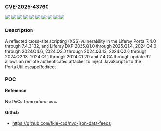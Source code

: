 ### [CVE-2025-43760](https://cve.mitre.org/cgi-bin/cvename.cgi?name=CVE-2025-43760)
![](https://img.shields.io/static/v1?label=Product&message=DXP&color=blue)
![](https://img.shields.io/static/v1?label=Product&message=Portal&color=blue)
![](https://img.shields.io/static/v1?label=Version&message=2024.Q1.1%20&color=brightgreen)
![](https://img.shields.io/static/v1?label=Version&message=2024.Q2.0%20&color=brightgreen)
![](https://img.shields.io/static/v1?label=Version&message=2024.Q3.0%20&color=brightgreen)
![](https://img.shields.io/static/v1?label=Version&message=2024.Q4.0%20&color=brightgreen)
![](https://img.shields.io/static/v1?label=Version&message=2025.Q1.0%20&color=brightgreen)
![](https://img.shields.io/static/v1?label=Version&message=7.4.0%20&color=brightgreen)
![](https://img.shields.io/static/v1?label=Version&message=7.4.13%20&color=brightgreen)
![](https://img.shields.io/static/v1?label=Vulnerability&message=CWE-79%3A%20Cross-site%20Scripting&color=brightgreen)

### Description

A reflected cross-site scripting (XSS) vulnerability in the Liferay Portal 7.4.0 through 7.4.3.132, and Liferay DXP 2025.Q1.0 through 2025.Q1.4, 2024.Q4.0 through 2024.Q4.6, 2024.Q3.0 through 2024.Q3.13, 2024.Q2.0 through 2024.Q2.13, 2024.Q1.1 through 2024.Q1.20 and 7.4 GA through update 92 allows an remote authenticated attacker to inject JavaScript into the PortalUtil.escapeRedirect

### POC

#### Reference
No PoCs from references.

#### Github
- https://github.com/fkie-cad/nvd-json-data-feeds

